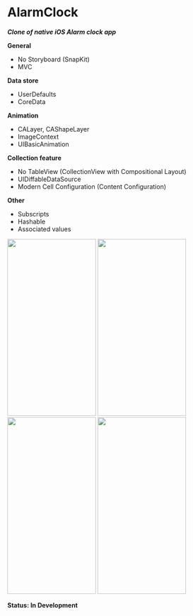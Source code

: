 # AlarmClock

***Clone of native iOS Alarm clock app***

**General**
* No Storyboard (SnapKit)
* MVC

**Data store**
* UserDefaults
* CoreData

**Animation**
* CALayer, CAShapeLayer
* ImageContext
* UIBasicAnimation

**Collection feature**
* No TableView (CollectionView with Compositional Layout)
* UIDiffableDataSource
* Modern Cell Configuration (Content Configuration)

**Other**
* Subscripts
* Hashable
* Associated values

<p float="left">
 <img src="https://user-images.githubusercontent.com/54902273/173344153-67c681f1-b009-450f-b86d-18483dfb6dfc.gif" width="200" height="400" />
<img src="https://user-images.githubusercontent.com/54902273/171596414-b4c81cdb-89b1-4079-bcee-f41b8a4dd7eb.gif" width="200" height="400" />
<img src="https://user-images.githubusercontent.com/54902273/169668032-7730742a-d51c-4e67-a15d-873f884bf81b.gif" width="200" height="400" />
<img src="https://user-images.githubusercontent.com/54902273/169668271-3ff0685b-42a3-4153-a931-46ee3e151c2b.gif" width="200" height="400" />
</p>

**Status: In Development**
